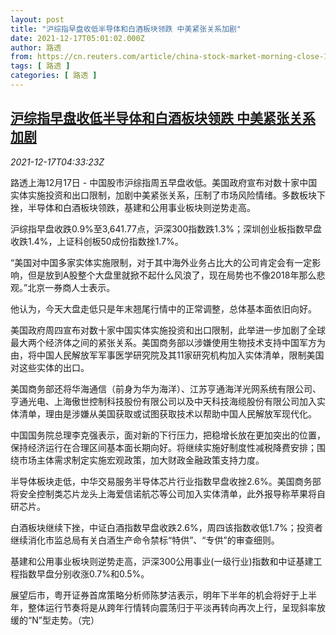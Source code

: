 ```yaml
---
layout: post
title: "沪综指早盘收低半导体和白酒板块领跌 中美紧张关系加剧"
date: 2021-12-17T05:01:02.000Z
author: 路透
from: https://cn.reuters.com/article/china-stock-market-morning-close-1217-idCNKBS2IW0BE
tags: [ 路透 ]
categories: [ 路透 ]
---
```

<!--1639717262000-->
[沪综指早盘收低半导体和白酒板块领跌 中美紧张关系加剧](https://cn.reuters.com/article/china-stock-market-morning-close-1217-idCNKBS2IW0BE)
------

<div>
<div><i>2021-12-17T04:33:23Z</i></div><p>路透上海12月17日 - 中国股市沪综指周五早盘收低。美国政府宣布对数十家中国实体实施投资和出口限制，加剧中美紧张关系，压制了市场风险情绪。多数板块下挫，半导体和白酒板块领跌，基建和公用事业板块则逆势走高。</p><p>沪综指早盘收跌0.9%至3,641.77点，沪深300指数跌1.3%；深圳创业板指数早盘收跌1.4%，上证科创板50成份指数挫1.7%。</p><p>“美国对中国多家实体实施限制，对于其中海外业务占比大的公司肯定会有一定影响，但是放到A股整个大盘里就掀不起什么风浪了，现在局势也不像2018年那么悲观。”北京一券商人士表示。</p><p>他认为，今天大盘走低只是年末翘尾行情中的正常调整，总体基本面依旧向好。</p><p>美国政府周四宣布对数十家中国实体实施投资和出口限制，此举进一步加剧了全球最大两个经济体之间的紧张关系。美国商务部以涉嫌使用生物技术支持中国军方为由，将中国人民解放军军事医学研究院及其11家研究机构加入实体清单，限制美国对这些实体的出口。</p><p>美国商务部还将华海通信（前身为华为海洋）、江苏亨通海洋光网系统有限公司、亨通光电、上海傲世控制科技股份有限公司以及中天科技海缆股份有限公司加入实体清单，理由是涉嫌从美国获取或试图获取技术以帮助中国人民解放军现代化。</p><p>中国国务院总理李克强表示，面对新的下行压力，把稳增长放在更加突出的位置，保持经济运行在合理区间基本面长期向好。将继续实施好制度性减税降费安排；围绕市场主体需求制定实施宏观政策，加大财政金融政策支持力度。</p><p>半导体板块走低，中华交易服务半导体芯片行业指数早盘收挫2.6%。美国商务部将安全控制类芯片龙头上海爱信诺航芯等公司加入实体清单，此外报导称苹果将自研芯片。</p><p>白酒板块继续下挫，中证白酒指数早盘收跌2.6%，周四该指数收低1.7%；投资者继续消化市监总局有关白酒生产命令禁标“特供”、“专供”的审查细则。</p><p>基建和公用事业板块则逆势走高，沪深300公用事业(一级行业)指数和中证基建工程指数早盘分别收涨0.7%和0.5%。</p><p>展望后市，粤开证券首席策略分析师陈梦洁表示，明年下半年的机会将好于上半年，整体运行节奏将是从跨年行情转向震荡归于平淡再转向再次上行，呈现斜率放缓的“N”型走势。（完）</p>
</div>

